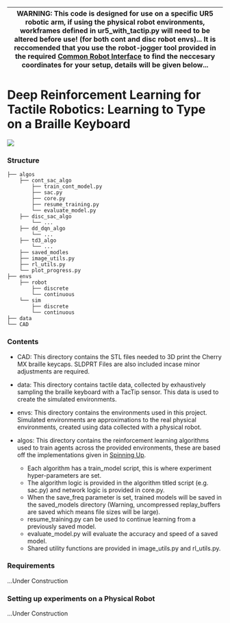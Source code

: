 | WARNING: This code is designed for use on a specific UR5 robotic arm, if using the physical robot environments, workframes defined in ur5_with_tactip.py will need to be altered before use! (for both cont and disc robot envs)... It is reccomended that you use the robot-jogger tool provided in the required [Common Robot Interface](https://github.com/jlloyd237/cri "Common Robot Interface") to find the neccesary coordinates for your setup, details will be given below... |
| --- |


# Deep Reinforcement Learning for Tactile Robotics: Learning to Type on a Braille Keyboard

![](figures/all_tasks_short.gif)

### Structure ###

    ├── algos                    
        ├── cont_sac_algo 
            ├── train_cont_model.py
            ├── sac.py 
            ├── core.py
            ├── resume_training.py
            └── evaluate_model.py  
        ├── disc_sac_algo
            └── ...  
        ├── dd_dqn_algo  
            └── ...
        ├── td3_algo
            └── ...
        ├── saved_modles
        ├── image_utils.py
        ├── rl_utils.py
        └── plot_progress.py
    ├── envs   
        ├── robot
            ├── discrete
            └── continuous
        └── sim
            ├── discrete
            └── continuous
    ├── data  
    └── CAD
   
### Contents ###

* CAD: This directory contains the STL files needed to 3D print the Cherry MX braille keycaps. SLDPRT Files are also included incase minor adjustments are required.

* data: This directory contains tactile data, collected by exhaustively sampling the braille keyboard with a TacTip sensor. This data is used to create the simulated environments.

* envs: This directory contains the environments used in this project. Simulated environments are approximations to the real physical environments, created using data collected with a physical robot. 

* algos: This directory contains the reinforcement learning algorithms used to train agents across the provided environments, these are based off the implementations given in [Spinning Up](https://spinningup.openai.com/en/latest/ "Spinning Up").
  * Each algorithm has a train_model script, this is where experiment hyper-parameters are set.
  * The algorithm logic is provided in the algorithm titled script (e.g. sac.py) and network logic is provided in core.py.
  * When the save_freq parameter is set, trained models will be saved in the saved_models directory (Warning, uncompressed replay_buffers are saved which means file sizes will be large).
  * resume_training.py can be used to continue learning from a previously saved model.
  * evaluate_model.py will evaluate the accuracy and speed of a saved model.
  * Shared utility functions are provided in image_utils.py and rl_utils.py.
  
### Requirements ###
...Under Construction

### Setting up experiments on a Physical Robot ###
...Under Construction
